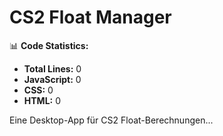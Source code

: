 # CS2 Float Manager

📊 **Code Statistics:**
- **Total Lines:** 0
- **JavaScript:** 0  
- **CSS:** 0
- **HTML:** 0

Eine Desktop-App für CS2 Float-Berechnungen...
